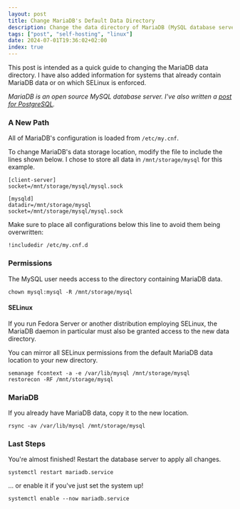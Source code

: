 ```yaml
---
layout: post
title: Change MariaDB's Default Data Directory
description: Change the data directory of MariaDB (MySQL database server). Including SELinux permissions.
tags: ["post", "self-hosting", "linux"]
date: 2024-07-01T19:36:02+02:00
index: true
---
```


This post is intended as a quick guide to changing the MariaDB data directory. I have also added information for systems that already contain MariaDB data or on which SELinux is enforced.

*MariaDB is an open source MySQL database server. I've also written a [post for PostgreSQL](/blog/change-postgresql-default-data-directory).*

### A New Path

All of MariaDB's configuration is loaded from `/etc/my.cnf`.

To change MariaDB's data storage location, modify the file to include the lines shown below. I chose to store all data in `/mnt/storage/mysql` for this example.

```
[client-server]
socket=/mnt/storage/mysql/mysql.sock

[mysqld]
datadir=/mnt/storage/mysql
socket=/mnt/storage/mysql/mysql.sock
```

Make sure to place all configurations below this line to avoid them being overwritten:

```
!includedir /etc/my.cnf.d
```

### Permissions

The MySQL user needs access to the directory containing MariaDB data.

```
chown mysql:mysql -R /mnt/storage/mysql
```

#### SELinux

If you run Fedora Server or another distribution employing SELinux, the MariaDB daemon in particular must also be granted access to the new data directory.

You can mirror all SELinux permissions from the default MariaDB data location to your new directory.

```
semanage fcontext -a -e /var/lib/mysql /mnt/storage/mysql
restorecon -RF /mnt/storage/mysql
```

### MariaDB

If you already have MariaDB data, copy it to the new location.

```
rsync -av /var/lib/mysql /mnt/storage/mysql
```

### Last Steps

You're almost finished! Restart the database server to apply all changes.

```
systemctl restart mariadb.service
```

… or enable it if you've just set the system up!

```
systemctl enable --now mariadb.service
```
